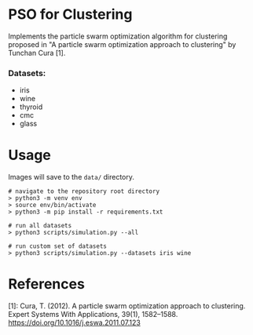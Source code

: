 # PSO for Clustering
Implements the particle swarm optimization algorithm for clustering proposed in "A particle swarm optimization approach to clustering" by Tunchan Cura [1].

### Datasets:
- iris
- wine
- thyroid
- cmc
- glass

# Usage
Images will save to the `data/` directory.

```
# navigate to the repository root directory
> python3 -m venv env
> source env/bin/activate
> python3 -m pip install -r requirements.txt

# run all datasets
> python3 scripts/simulation.py --all

# run custom set of datasets
> python3 scripts/simulation.py --datasets iris wine
```


# References
[1]: Cura, T. (2012). A particle swarm optimization approach to clustering. Expert Systems With Applications, 39(1), 1582–1588. https://doi.org/10.1016/j.eswa.2011.07.123